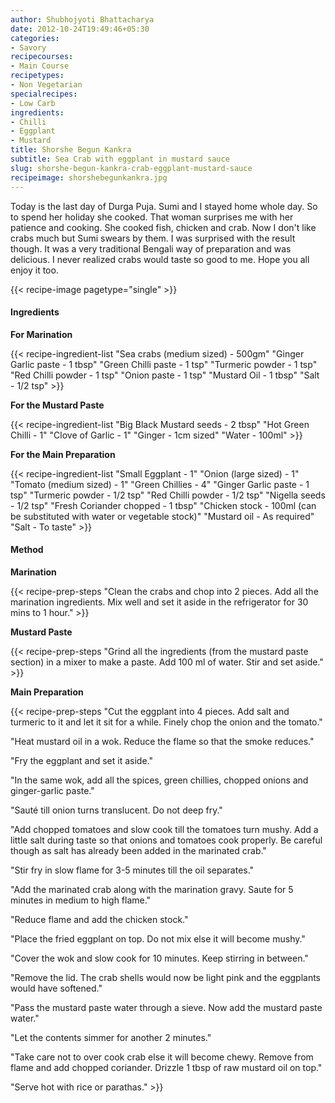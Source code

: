 ```yaml
---
author: Shubhojyoti Bhattacharya
date: 2012-10-24T19:49:46+05:30
categories:
- Savory
recipecourses:
- Main Course
recipetypes:
- Non Vegetarian
specialrecipes:
- Low Carb
ingredients:
- Chilli
- Eggplant
- Mustard
title: Shorshe Begun Kankra
subtitle: Sea Crab with eggplant in mustard sauce
slug: shorshe-begun-kankra-crab-eggplant-mustard-sauce
recipeimage: shorshebegunkankra.jpg
---
```


Today is the last day of Durga Puja. Sumi and I stayed home whole day. So to spend her holiday she cooked. That woman surprises me with her patience and cooking. She cooked fish, chicken and crab. Now I don't like crabs much but Sumi swears by them. I was surprised with the result though. It was a very traditional Bengali way of preparation and was delicious. I never realized crabs would taste so good to me. Hope you all enjoy it too.

{{< recipe-image pagetype="single" >}}

#### Ingredients

**For Marination**

{{< recipe-ingredient-list
"Sea crabs (medium sized) - 500gm"
"Ginger Garlic paste - 1 tbsp"
"Green Chilli paste - 1 tsp"
"Turmeric powder - 1 tsp"
"Red Chilli powder - 1 tsp"
"Onion paste - 1 tsp"
"Mustard Oil - 1 tbsp"
"Salt - 1/2 tsp" >}}

**For the Mustard Paste**

{{< recipe-ingredient-list
"Big Black Mustard seeds - 2 tbsp"
"Hot Green Chilli - 1"
"Clove of Garlic - 1"
"Ginger - 1cm sized"
"Water - 100ml" >}}

**For the Main Preparation**

{{< recipe-ingredient-list
"Small Eggplant - 1"
"Onion (large sized) - 1"
"Tomato (medium sized) - 1"
"Green Chillies - 4"
"Ginger Garlic paste - 1 tsp"
"Turmeric powder - 1/2 tsp"
"Red Chilli powder - 1/2 tsp"
"Nigella seeds - 1/2 tsp"
"Fresh Coriander chopped - 1 tbsp"
"Chicken stock - 100ml (can be substituted with water or vegetable stock)"
"Mustard oil - As required"
"Salt - To taste" >}}


#### Method

**Marination**

{{< recipe-prep-steps
"Clean the crabs and chop into 2 pieces. Add all the marination ingredients. Mix well and set it aside in the refrigerator for 30 mins to 1 hour." >}}

**Mustard Paste**

{{< recipe-prep-steps
"Grind all the ingredients (from the mustard paste section) in a mixer to make a paste. Add 100 ml of water. Stir and set aside." >}}

**Main Preparation**

{{< recipe-prep-steps
"Cut the eggplant into 4 pieces. Add salt and turmeric to it and let it sit for a while. Finely chop the onion and the tomato."

"Heat mustard oil in a wok. Reduce the flame so that the smoke reduces."

"Fry the eggplant and set it aside."

"In the same wok, add all the spices, green chillies, chopped onions and ginger-garlic paste."

"Sauté till onion turns translucent. Do not deep fry."

"Add chopped tomatoes and slow cook till the tomatoes turn mushy. Add a little salt during taste so that onions and tomatoes cook properly. Be careful though as salt has already been added in the marinated crab."

"Stir fry in slow flame for 3-5 minutes till the oil separates."

"Add the marinated crab along with the marination gravy. Saute for 5 minutes in medium to high flame."

"Reduce flame and add the chicken stock."

"Place the fried eggplant on top. Do not mix else it will become mushy."

"Cover the wok and slow cook for 10 minutes. Keep stirring in between."

"Remove the lid. The crab shells would now be light pink and the eggplants would have softened."

"Pass the mustard paste water through a sieve. Now add the mustard paste water."

"Let the contents simmer for another 2 minutes."

"Take care not to over cook crab else it will become chewy. Remove from flame and add chopped coriander. Drizzle 1 tbsp of raw mustard oil on top."

"Serve hot with rice or parathas." >}}
